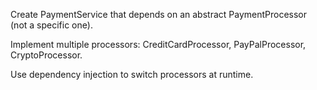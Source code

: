 Create PaymentService that depends on an abstract PaymentProcessor (not a specific one).

Implement multiple processors: CreditCardProcessor, PayPalProcessor, CryptoProcessor.

Use dependency injection to switch processors at runtime.
